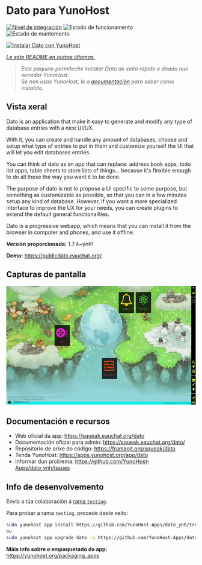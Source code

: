 <!--
NOTA: Este README foi creado automáticamente por <https://github.com/YunoHost/apps/tree/master/tools/readme_generator>
NON debe editarse manualmente.
-->

# Dato para YunoHost

[![Nivel de integración](https://dash.yunohost.org/integration/dato.svg)](https://ci-apps.yunohost.org/ci/apps/dato/) ![Estado de funcionamento](https://ci-apps.yunohost.org/ci/badges/dato.status.svg) ![Estado de mantemento](https://ci-apps.yunohost.org/ci/badges/dato.maintain.svg)

[![Instalar Dato con YunoHost](https://install-app.yunohost.org/install-with-yunohost.svg)](https://install-app.yunohost.org/?app=dato)

*[Le este README en outros idiomas.](./ALL_README.md)*

> *Este paquete permíteche instalar Dato de xeito rápido e doado nun servidor YunoHost.*  
> *Se non usas YunoHost, le a [documentación](https://yunohost.org/install) para saber como instalalo.*

## Vista xeral

Dato is an application that make it easy to generate and modify any type of database entries with a nice UI/UX.

With it, you can create and handle any amount of databases, choose and setup what type of entries to put in them and customize yourself the UI that will let you edit databases entries.

You can think of dato as an app that can replace: address book apps, todo list apps, table sheets to store lists of things... because it's flexible enough to do all these the way you want it to be done.

The purpose of dato is not to propose a UI specific to some purpose, but something as customizable as possible, so that you can in a few minutes setup any kind of database. However, if you want a more specialized interface to improve the UX for your needs, you can create plugins to extend the default general functionalities.

Dato is a progressive webapp, which means that you can install it from the browser in computer and phones, and use it offline.


**Versión proporcionada:** 1.7.4~ynh1

**Demo:** <https://publicdato.eauchat.org/>

## Capturas de pantalla

![Captura de pantalla de Dato](./doc/screenshots/main_screen.webp)

## Documentación e recursos

- Web oficial da app: <https://squeak.eauchat.org/dato>
- Documentación oficial para admin: <https://squeak.eauchat.org/dato/>
- Repositorio de orixe do código: <https://framagit.org/squeak/dato>
- Tenda YunoHost: <https://apps.yunohost.org/app/dato>
- Informar dun problema: <https://github.com/YunoHost-Apps/dato_ynh/issues>

## Info de desenvolvemento

Envía a túa colaboración á [rama `testing`](https://github.com/YunoHost-Apps/dato_ynh/tree/testing).

Para probar a rama `testing`, procede deste xeito:

```bash
sudo yunohost app install https://github.com/YunoHost-Apps/dato_ynh/tree/testing --debug
ou
sudo yunohost app upgrade dato -u https://github.com/YunoHost-Apps/dato_ynh/tree/testing --debug
```

**Máis info sobre o empaquetado da app:** <https://yunohost.org/packaging_apps>
